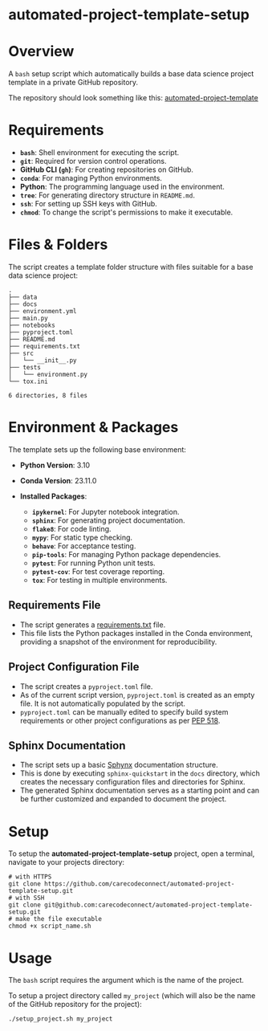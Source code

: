 # automated-project-template-setup

# Overview

A `bash` setup script which automatically builds a base data science project template in a private GitHub repository. 

The repository should look something like this: [automated-project-template](https://github.com/carecodeconnect/automated-project-template) 

# Requirements

- **`bash`**: Shell environment for executing the script.
- **`git`**: Required for version control operations.
- **GitHub CLI (`gh`)**: For creating repositories on GitHub.
- **`conda`**: For managing Python environments.
- **Python**: The programming language used in the environment.
- **`tree`**: For generating directory structure in `README.md`.
- **`ssh`**: For setting up SSH keys with GitHub.
- **`chmod`**: To change the script's permissions to make it executable.

# Files & Folders

The script creates a template folder structure with files suitable for a base data science project:

```
.
├── data
├── docs
├── environment.yml
├── main.py
├── notebooks
├── pyproject.toml
├── README.md
├── requirements.txt
├── src
│   └── __init__.py
├── tests
│   └── environment.py
└── tox.ini

6 directories, 8 files
```

# Environment & Packages

The template sets up the following base environment:

- **Python Version**: 3.10
- **Conda Version**: 23.11.0

- **Installed Packages**:
  - **`ipykernel`**: For Jupyter notebook integration.
  - **`sphinx`**: For generating project documentation.
  - **`flake8`**: For code linting.
  - **`mypy`**: For static type checking.
  - **`behave`**: For acceptance testing.
  - **`pip-tools`**: For managing Python package dependencies.
  - **`pytest`**: For running Python unit tests.
  - **`pytest-cov`**: For test coverage reporting.
  - **`tox`**: For testing in multiple environments.

## Requirements File
- The script generates a [requirements.txt](https://github.com/carecodeconnect/automated-project-template/blob/main/requirements.txt) file.
- This file lists the Python packages installed in the Conda environment, providing a snapshot of the environment for reproducibility.

## Project Configuration File
- The script creates a `pyproject.toml` file.
- As of the current script version, `pyproject.toml` is created as an empty file. It is not automatically populated by the script.
- `pyproject.toml` can be manually edited to specify build system requirements or other project configurations as per [PEP 518](https://www.python.org/dev/peps/pep-0518/).

## Sphinx Documentation
- The script sets up a basic [Sphynx](https://www.sphinx-doc.org/) documentation structure.
- This is done by executing `sphinx-quickstart` in the `docs` directory, which creates the necessary configuration files and directories for Sphinx.
- The generated Sphinx documentation serves as a starting point and can be further customized and expanded to document the project.


# Setup

To setup the **automated-project-template-setup** project, open a terminal, navigate to your projects directory:

```
# with HTTPS
git clone https://github.com/carecodeconnect/automated-project-template-setup.git
# with SSH 
git clone git@github.com:carecodeconnect/automated-project-template-setup.git
# make the file executable
chmod +x script_name.sh
```

# Usage

The `bash` script requires the argument which is the name of the project.

To setup a project directory called `my_project` (which will also be the name of the GitHub repository for the project):

```
./setup_project.sh my_project
```